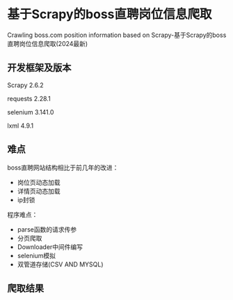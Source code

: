 # 基于Scrapy的boss直聘岗位信息爬取
Crawling boss.com position information based on Scrapy-基于Scrapy的boss直聘岗位信息爬取(2024最新)


## 开发框架及版本

Scrapy                             2.6.2

requests                           2.28.1

selenium                          3.141.0

lxml                                 4.9.1

## 难点

boss直聘网站结构相比于前几年的改进：

- 岗位页动态加载
- 详情页动态加载
- ip封锁

程序难点：

- parse函数的请求传参
- 分页爬取
- Downloader中间件编写
- selenium模拟
- 双管道存储(CSV AND MYSQL)

## 爬取结果

